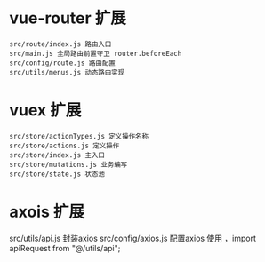 # vue-router 扩展
    src/route/index.js 路由入口
    src/main.js 全局路由前置守卫 router.beforeEach
    src/config/route.js 路由配置
    src/utils/menus.js 动态路由实现
    
# vuex 扩展
    src/store/actionTypes.js 定义操作名称
    src/store/actions.js 定义操作
    src/store/index.js 主入口
    src/store/mutations.js 业务编写
    src/store/state.js 状态池


# axois 扩展

src/utils/api.js 封装axios
src/config/axios.js 配置axios
使用 ，import apiRequest from "@/utils/api";


